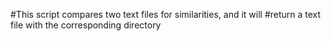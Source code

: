 #This script compares two text files for similarities, and it will
#return a text file with the corresponding directory
